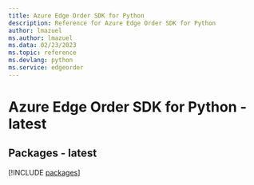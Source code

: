 ```yaml
---
title: Azure Edge Order SDK for Python
description: Reference for Azure Edge Order SDK for Python
author: lmazuel
ms.author: lmazuel
ms.data: 02/23/2023
ms.topic: reference
ms.devlang: python
ms.service: edgeorder
---
```

# Azure Edge Order SDK for Python - latest
## Packages - latest
[!INCLUDE [packages](edge-order-index.md)]
